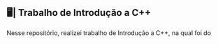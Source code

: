 ## 🖥️| Trabalho de Introdução a C++

  Nesse repositório, realizei trabalho de Introdução a C++, na qual foi do

   
